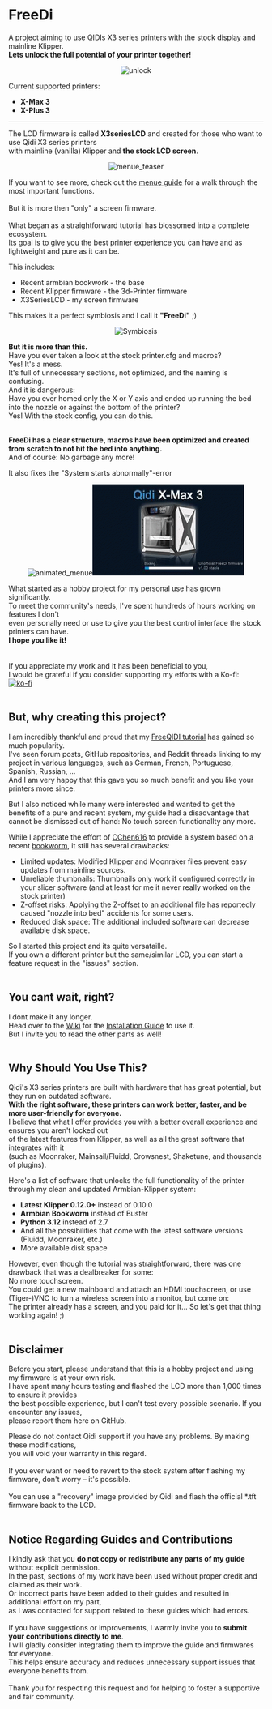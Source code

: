 # FreeDi
A project aiming to use QIDIs X3 series printers with the stock display and mainline Klipper.<br/>
**Lets unlock the full potential of your printer together!**
<p align="center">
  <img src="https://github.com/user-attachments/assets/745a7b53-ab59-433f-a441-291efb53926c" alt="unlock">
</p>

Current supported printers:
* **X-Max 3**
* **X-Plus 3**
---

The LCD firmware is called **X3seriesLCD** and created for those who want to use Qidi X3 series printers<br/>
with mainline (vanilla) Klipper and **the stock LCD screen**.<br/>
<p align="center">
  <img src="https://github.com/user-attachments/assets/378c20ba-1330-44b9-b7c2-e433fe61a699" alt="menue_teaser">
</p>

If you want to see more, check out the [menue guide](https://github.com/Phil1988/FreeDi/wiki/Menue-guide) for a walk through the most important functions.<br/>
<br/>
But it is more then "only" a screen firmware.<br/>
<br/>
What began as a straightforward tutorial has blossomed into a complete ecosystem.<br/>
Its goal is to give you the best printer experience you can have and as lightweight and pure as it can be.<br/>

This includes:
* Recent armbian bookwork - the base
* Recent Klipper firmware - the 3d-Printer firmware
* X3SeriesLCD - my screen firmware

This makes it a perfect symbiosis and I call it **"FreeDi"** ;)
<p align="center">
  <img src="https://github.com/user-attachments/assets/12e4dae0-9322-4cac-84e7-235b4980031c" alt="Symbiosis">
</p>

**But it is more than this.** <br/>
Have you ever taken a look at the stock printer.cfg and macros?<br/>
Yes! It's a mess.<br/>
It's full of unnecessary sections, not optimized, and the naming is confusing.<br/>
And it is dangerous:<br/>
Have you ever homed only the X or Y axis and ended up running the bed into the nozzle or against the bottom of the printer?<br/>
Yes! With the stock config, you can do this.<br/><br/>

**FreeDi has a clear structure, macros have been optimized and created from scratch to not hit the bed into anything.**<br/>
And of course: No garbage any more!<br/>

It also fixes the "System starts abnormally"-error
<p align="center">
  <img src="https://github.com/user-attachments/assets/a98c5b18-c3e9-48b0-a21b-7799c58e283e" alt="animated_menue"><img src="https://github.com/Phil1988/FreeDi/blob/main/animation.gif" alt="animated_menue">
</p>

What started as a hobby project for my personal use has grown significantly. <br/>
To meet the community's needs, I've spent hundreds of hours working on features I don't<br/>
even personally need or use to give you the best control interface the stock printers can have.<br/>
**I hope you like it!**<br/>
<br/>
<br/>
If you appreciate my work and it has been beneficial to you,  <br/>
I would be grateful if you consider supporting my efforts with a Ko-fi:<br/>
[![ko-fi](https://ko-fi.com/img/githubbutton_sm.svg)](https://ko-fi.com/B0B4V3TJ6)
<br/>
<br/>
## But, why creating this project?

I am incredibly thankful and proud that my [FreeQIDI tutorial](https://github.com/Phil1988/FreeQIDI) has gained so much popularity.  
I've seen forum posts, GitHub repositories, and Reddit threads linking to my project in various languages, such as German, French, Portuguese, Spanish, Russian, ... <br/>
And I am very happy that this gave you so much benefit and you like your printers more since.

But I also noticed while many were interested and wanted to get the benefits of a pure and recent system, my guide had a disadvantage that cannot be dismissed out of hand:
No touch screen functionallty any more.

While I appreciate the effort of [CChen616](https://github.com/CChen616) to provide a system based on a recent [bookworm](https://github.com/whb0514/QIDI_Max3_Bookworm), it still has several drawbacks:
* Limited updates: Modified Klipper and Moonraker files prevent easy updates from mainline sources.
* Unreliable thumbnails: Thumbnails only work if configured correctly in your slicer software (and at least for me it never really worked on the stock printer)
* Z-offset risks: Applying the Z-offset to an additional file has reportedly caused "nozzle into bed" accidents for some users.
* Reduced disk space: The additional included software can decrease available disk space.

So I started this project and its quite versataille.<br/>
If you own a different printer but the same/similar LCD, you can start a feature request in the "issues" section.
<br/>
<br/>
## You cant wait, right?
I dont make it any longer.<br/>
Head over to the [Wiki](https://github.com/Phil1988/FreeDi/wiki) for the [Installation Guide](https://github.com/Phil1988/FreeDi/wiki/Installation-guide) to use it.<br/>
But I invite you to read the other parts as well!
<br/>
<br/>
## Why Should You Use This?

Qidi's X3 series printers are built with hardware that has great potential, but they run on outdated software.  
**With the right software, these printers can work better, faster, and be more user-friendly for everyone.**  
I believe that what I offer provides you with a better overall experience and ensures you aren't locked out<br/>
of the latest features from Klipper, as well as all the great software that integrates with it <br/>
(such as Moonraker, Mainsail/Fluidd, Crowsnest, Shaketune, and thousands of plugins).

Here's a list of software that unlocks the full functionality of the printer through my clean and updated Armbian-Klipper system:

* **Latest Klipper 0.12.0+** instead of 0.10.0  
* **Armbian Bookworm** instead of Buster  
* **Python 3.12** instead of 2.7  
* And all the possibilities that come with the latest software versions (Fluidd, Moonraker, etc.)  
* More available disk space  

However, even though the tutorial was straightforward, there was one drawback that was a dealbreaker for some:  
No more touchscreen.  
You could get a new mainboard and attach an HDMI touchscreen, or use (Tiger-)VNC to turn a wireless screen into a monitor, but come on:  
The printer already has a screen, and you paid for it... So let's get that thing working again! ;)
<br/>
<br/>
## Disclaimer

Before you start, please understand that this is a hobby project and using my firmware is at your own risk.  
I have spent many hours testing and flashed the LCD more than 1,000 times to ensure it provides <br/>
the best possible experience, but I can't test every possible scenario. If you encounter any issues,<br/>
please report them here on GitHub.

Please do not contact Qidi support if you have any problems. By making these modifications,<br/> 
you will void your warranty in this regard.<br/>  
If you ever want or need to revert to the stock system after flashing my firmware, don't worry – it's possible.<br/>  
You can use a "recovery" image provided by Qidi and flash the official *.tft firmware back to the LCD.
<br/>
<br/>
## Notice Regarding Guides and Contributions

I kindly ask that you **do not copy or redistribute any parts of my guide** without explicit permission.<br/>
In the past, sections of my work have been used without proper credit and claimed as their work.<br/>
Or incorrect parts have been added to their guides and resulted in additional effort on my part,<br/>
as I was contacted for support related to these guides which had errors.<br/>
<br/>
If you have suggestions or improvements, I warmly invite you to **submit your contributions directly to me**.<br/>
I will gladly consider integrating them to improve the guide and firmwares for everyone.<br/>
This helps ensure accuracy and reduces unnecessary support issues that everyone benefits from.<br/>
<br/>
Thank you for respecting this request and for helping to foster a supportive and fair community.<br/>
<br/><br/>





